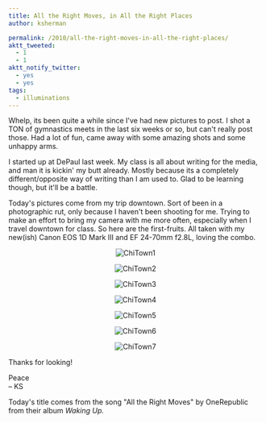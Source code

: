 ```yaml
---
title: All the Right Moves, in All the Right Places
author: ksherman

permalink: /2010/all-the-right-moves-in-all-the-right-places/
aktt_tweeted:
  - 1
  - 1
aktt_notify_twitter:
  - yes
  - yes
tags:
  - illuminations
---
```

Whelp, its been quite a while since I've had new pictures to post. I shot a TON of gymnastics meets in the last six weeks or so, but can't really post those. Had a lot of fun, came away with some amazing shots and some unhappy arms.

I started up at DePaul last week. My class is all about writing for the media, and man it is kickin' my butt already. Mostly because its a completely different/opposite way of writing than I am used to. Glad to be learning though, but it'll be a battle.

Today's pictures come from my trip downtown. Sort of been in a photographic rut, only because I haven't been shooting for me. Trying to make an effort to bring my camera with me more often, especially when I travel downtown for class. So here are the first-fruits. All taken with my new(ish) Canon EOS 1D Mark III and EF 24-70mm f2.8L, loving the combo.

<p style="text-align: center;">
  <img src="https://s3-us-west-2.amazonaws.com/assets.kshermphoto.com/2010PostsImages/04-APR/ChiTown-1.jpg" alt="ChiTown1" />
</p>

<p style="text-align: center;">
  <img src="https://s3-us-west-2.amazonaws.com/assets.kshermphoto.com/2010PostsImages/04-APR/ChiTown-2.jpg" alt="ChiTown2" />
</p>

<p style="text-align: center;">
  <img src="https://s3-us-west-2.amazonaws.com/assets.kshermphoto.com/2010PostsImages/04-APR/ChiTown-3.jpg" alt="ChiTown3" />
</p>

<p style="text-align: center;">
  <img src="https://s3-us-west-2.amazonaws.com/assets.kshermphoto.com/2010PostsImages/04-APR/ChiTown-4.jpg" alt="ChiTown4" />
</p>

<p style="text-align: center;">
  <img src="https://s3-us-west-2.amazonaws.com/assets.kshermphoto.com/2010PostsImages/04-APR/ChiTown-5.jpg" alt="ChiTown5" />
</p>

<p style="text-align: center;">
  <img src="https://s3-us-west-2.amazonaws.com/assets.kshermphoto.com/2010PostsImages/04-APR/ChiTown-6.jpg" alt="ChiTown6" />
</p>

<p style="text-align: center;">
  <img src="https://s3-us-west-2.amazonaws.com/assets.kshermphoto.com/2010PostsImages/04-APR/ChiTown-7.jpg" alt="ChiTown7" />
</p>

Thanks for looking!

Peace  
– KS

Today's title comes from the song "All the Right Moves" by OneRepublic from their album *Waking Up.*